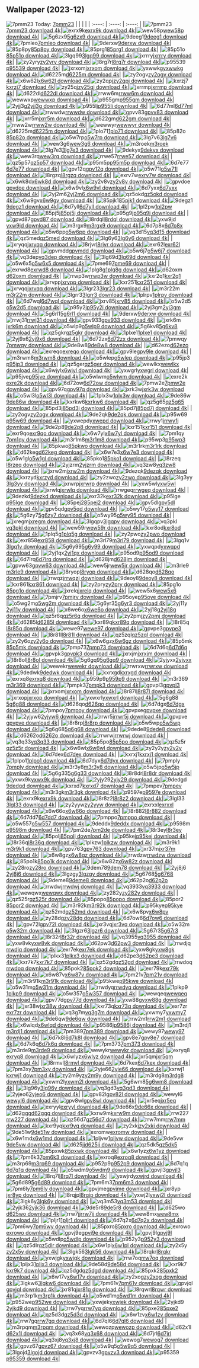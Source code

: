 ## Wallpaper (2023-12)
![7pmm23](https://w.wallhaven.cc/full/7p/wallhaven-7pmm23.jpg) Today: [7pmm23](https://th.wallhaven.cc/small/7p/7pmm23.jpg)
|      |      |      |
| :----: | :----: | :----: |
|![7pmm23](https://th.wallhaven.cc/small/7p/7pmm23.jpg)[7pmm23 download 4k](https://wallhaven.cc/w/7pmm23)|![exrx9k](https://th.wallhaven.cc/small/ex/exrx9k.jpg)[exrx9k download 4k](https://wallhaven.cc/w/exrx9k)|![wew58p](https://th.wallhaven.cc/small/we/wew58p.jpg)[wew58p download 4k](https://wallhaven.cc/w/wew58p)|
|![5g6zx9](https://th.wallhaven.cc/small/5g/5g6zx9.jpg)[5g6zx9 download 4k](https://wallhaven.cc/w/5g6zx9)|![9deeg1](https://th.wallhaven.cc/small/9d/9deeg1.jpg)[9deeg1 download 4k](https://wallhaven.cc/w/9deeg1)|![7pmleo](https://th.wallhaven.cc/small/7p/7pmleo.jpg)[7pmleo download 4k](https://wallhaven.cc/w/7pmleo)|
|![9derxw](https://th.wallhaven.cc/small/9d/9derxw.jpg)[9derxw download 4k](https://wallhaven.cc/w/9derxw)|![85p8py](https://th.wallhaven.cc/small/85/85p8py.jpg)[85p8py download 4k](https://wallhaven.cc/w/85p8py)|![85prg1](https://th.wallhaven.cc/small/85/85prg1.jpg)[85prg1 download 4k](https://wallhaven.cc/w/85prg1)|
|![85p51o](https://th.wallhaven.cc/small/85/85p51o.jpg)[85p51o download 4k](https://wallhaven.cc/w/85p51o)|![3lgq99](https://th.wallhaven.cc/small/3l/3lgq99.jpg)[3lgq99 download 4k](https://wallhaven.cc/w/3lgq99)|![jxrrry](https://th.wallhaven.cc/small/jx/jxrrry.jpg)[jxrrry download 4k](https://wallhaven.cc/w/jxrrry)|
|![zy2yry](https://th.wallhaven.cc/small/zy/zy2yry.jpg)[zy2yry download 4k](https://wallhaven.cc/w/zy2yry)|![l8rg7r](https://th.wallhaven.cc/small/l8/l8rg7r.jpg)[l8rg7r download 4k](https://wallhaven.cc/w/l8rg7r)|![p95539](https://th.wallhaven.cc/small/p9/p95539.jpg)[p95539 download 4k](https://wallhaven.cc/w/p95539)|
|![jxrxom](https://th.wallhaven.cc/small/jx/jxrxom.jpg)[jxrxom download 4k](https://wallhaven.cc/w/jxrxom)|![yxwwkg](https://th.wallhaven.cc/small/yx/yxwwkg.jpg)[yxwwkg download 4k](https://wallhaven.cc/w/yxwwkg)|![d6225m](https://th.wallhaven.cc/small/d6/d6225m.jpg)[d6225m download 4k](https://wallhaven.cc/w/d6225m)|
|![zy2ogv](https://th.wallhaven.cc/small/zy/zy2ogv.jpg)[zy2ogv download 4k](https://wallhaven.cc/w/zy2ogv)|![x6w62l](https://th.wallhaven.cc/small/x6/x6w62l.jpg)[x6w62l download 4k](https://wallhaven.cc/w/x6w62l)|![zy2qpj](https://th.wallhaven.cc/small/zy/zy2qpj.jpg)[zy2qpj download 4k](https://wallhaven.cc/w/zy2qpj)|
|![kxrzj7](https://th.wallhaven.cc/small/kx/kxrzj7.jpg)[kxrzj7 download 4k](https://wallhaven.cc/w/kxrzj7)|![zy25qj](https://th.wallhaven.cc/small/zy/zy25qj.jpg)[zy25qj download 4k](https://wallhaven.cc/w/zy25qj)|![jxrrmp](https://th.wallhaven.cc/small/jx/jxrrmp.jpg)[jxrrmp download 4k](https://wallhaven.cc/w/jxrrmp)|
|![d622dl](https://th.wallhaven.cc/small/d6/d622dl.jpg)[d622dl download 4k](https://wallhaven.cc/w/d622dl)|![rrww6m](https://th.wallhaven.cc/small/rr/rrww6m.jpg)[rrww6m download 4k](https://wallhaven.cc/w/rrww6m)|![wewwxp](https://th.wallhaven.cc/small/we/wewwxp.jpg)[wewwxp download 4k](https://wallhaven.cc/w/wewwxp)|
|![p955gm](https://th.wallhaven.cc/small/p9/p955gm.jpg)[p955gm download 4k](https://wallhaven.cc/w/p955gm)|![2yjj3g](https://th.wallhaven.cc/small/2y/2yjj3g.jpg)[2yjj3g download 4k](https://wallhaven.cc/w/2yjj3g)|![p955lj](https://th.wallhaven.cc/small/p9/p955lj.jpg)[p955lj download 4k](https://wallhaven.cc/w/p955lj)|
|![6d77ml](https://th.wallhaven.cc/small/6d/6d77ml.jpg)[6d77ml download 4k](https://wallhaven.cc/w/6d77ml)|![rrwwdw](https://th.wallhaven.cc/small/rr/rrwwdw.jpg)[rrwwdw download 4k](https://wallhaven.cc/w/rrwwdw)|![gpvv83](https://th.wallhaven.cc/small/gp/gpvv83.jpg)[gpvv83 download 4k](https://wallhaven.cc/w/gpvv83)|
|![jxrr5m](https://th.wallhaven.cc/small/jx/jxrr5m.jpg)[jxrr5m download 4k](https://wallhaven.cc/w/jxrr5m)|![d622gm](https://th.wallhaven.cc/small/d6/d622gm.jpg)[d622gm download 4k](https://wallhaven.cc/w/d622gm)|![rrww2w](https://th.wallhaven.cc/small/rr/rrww2w.jpg)[rrww2w download 4k](https://wallhaven.cc/w/rrww2w)|
|![wewwyr](https://th.wallhaven.cc/small/we/wewwyr.jpg)[wewwyr download 4k](https://wallhaven.cc/w/wewwyr)|![d6225m](https://th.wallhaven.cc/small/d6/d6225m.jpg)[d6225m download 4k](https://wallhaven.cc/w/d6225m)|![1plo71](https://th.wallhaven.cc/small/1p/1plo71.jpg)[1plo71 download 4k](https://wallhaven.cc/w/1plo71)|
|![85p82o](https://th.wallhaven.cc/small/85/85p82o.jpg)[85p82o download 4k](https://wallhaven.cc/w/85p82o)|![o5w7rp](https://th.wallhaven.cc/small/o5/o5w7rp.jpg)[o5w7rp download 4k](https://wallhaven.cc/w/o5w7rp)|![3lg7v6](https://th.wallhaven.cc/small/3l/3lg7v6.jpg)[3lg7v6 download 4k](https://wallhaven.cc/w/3lg7v6)|
|![wew3g6](https://th.wallhaven.cc/small/we/wew3g6.jpg)[wew3g6 download 4k](https://wallhaven.cc/w/wew3g6)|![m3roek](https://th.wallhaven.cc/small/m3/m3roek.jpg)[m3roek download 4k](https://wallhaven.cc/w/m3roek)|![3lg7e3](https://th.wallhaven.cc/small/3l/3lg7e3.jpg)[3lg7e3 download 4k](https://wallhaven.cc/w/3lg7e3)|
|![9dekyx](https://th.wallhaven.cc/small/9d/9dekyx.jpg)[9dekyx download 4k](https://wallhaven.cc/w/9dekyx)|![wew3rq](https://th.wallhaven.cc/small/we/wew3rq.jpg)[wew3rq download 4k](https://wallhaven.cc/w/wew3rq)|![rrwe57](https://th.wallhaven.cc/small/rr/rrwe57.jpg)[rrwe57 download 4k](https://wallhaven.cc/w/rrwe57)|
|![qz5p57](https://th.wallhaven.cc/small/qz/qz5p57.jpg)[qz5p57 download 4k](https://wallhaven.cc/w/qz5p57)|![p95m5p](https://th.wallhaven.cc/small/p9/p95m5p.jpg)[p95m5p download 4k](https://wallhaven.cc/w/p95m5p)|![6d7e77](https://th.wallhaven.cc/small/6d/6d7e77.jpg)[6d7e77 download 4k](https://wallhaven.cc/w/6d7e77)|
|![gpv12q](https://th.wallhaven.cc/small/gp/gpv12q.jpg)[gpv12q download 4k](https://wallhaven.cc/w/gpv12q)|![o5w71l](https://th.wallhaven.cc/small/o5/o5w71l.jpg)[o5w71l download 4k](https://wallhaven.cc/w/o5w71l)|![l8rgzq](https://th.wallhaven.cc/small/l8/l8rgzq.jpg)[l8rgzq download 4k](https://wallhaven.cc/w/l8rgzq)|
|![exrv7w](https://th.wallhaven.cc/small/ex/exrv7w.jpg)[exrv7w download 4k](https://wallhaven.cc/w/exrv7w)|![x6wk8d](https://th.wallhaven.cc/small/x6/x6wk8d.jpg)[x6wk8d download 4k](https://wallhaven.cc/w/x6wk8d)|![zy2v8v](https://th.wallhaven.cc/small/zy/zy2v8v.jpg)[zy2v8v download 4k](https://wallhaven.cc/w/zy2v8v)|
|![gpvdoe](https://th.wallhaven.cc/small/gp/gpvdoe.jpg)[gpvdoe download 4k](https://wallhaven.cc/w/gpvdoe)|![x6w9vl](https://th.wallhaven.cc/small/x6/x6w9vl.jpg)[x6w9vl download 4k](https://wallhaven.cc/w/x6w9vl)|![6d7yxx](https://th.wallhaven.cc/small/6d/6d7yxx.jpg)[6d7yxx download 4k](https://wallhaven.cc/w/6d7yxx)|
|![2yj2m6](https://th.wallhaven.cc/small/2y/2yj2m6.jpg)[2yj2m6 download 4k](https://wallhaven.cc/w/2yj2m6)|![qz5okd](https://th.wallhaven.cc/small/qz/qz5okd.jpg)[qz5okd download 4k](https://wallhaven.cc/w/qz5okd)|![x6w9gv](https://th.wallhaven.cc/small/x6/x6w9gv.jpg)[x6w9gv download 4k](https://wallhaven.cc/w/x6w9gv)|
|![85pjk1](https://th.wallhaven.cc/small/85/85pjk1.jpg)[85pjk1 download 4k](https://wallhaven.cc/w/85pjk1)|![9degz1](https://th.wallhaven.cc/small/9d/9degz1.jpg)[9degz1 download 4k](https://wallhaven.cc/w/9degz1)|![6d7yll](https://th.wallhaven.cc/small/6d/6d7yll.jpg)[6d7yll download 4k](https://wallhaven.cc/w/6d7yll)|
|![1pl2pw](https://th.wallhaven.cc/small/1p/1pl2pw.jpg)[1pl2pw download 4k](https://wallhaven.cc/w/1pl2pw)|![85pj5j](https://th.wallhaven.cc/small/85/85pj5j.jpg)[85pj5j download 4k](https://wallhaven.cc/w/85pj5j)|![p95g9j](https://th.wallhaven.cc/small/p9/p95g9j.jpg)[p95g9j download 4k](https://wallhaven.cc/w/p95g9j)|
|![gpvd87](https://th.wallhaven.cc/small/gp/gpvd87.jpg)[gpvd87 download 4k](https://wallhaven.cc/w/gpvd87)|![l8rdql](https://th.wallhaven.cc/small/l8/l8rdql.jpg)[l8rdql download 4k](https://wallhaven.cc/w/l8rdql)|![yxw9jd](https://th.wallhaven.cc/small/yx/yxw9jd.jpg)[yxw9jd download 4k](https://wallhaven.cc/w/yxw9jd)|
|![m3rgx9](https://th.wallhaven.cc/small/m3/m3rgx9.jpg)[m3rgx9 download 4k](https://wallhaven.cc/w/m3rgx9)|![6d7p8x](https://th.wallhaven.cc/small/6d/6d7p8x.jpg)[6d7p8x download 4k](https://wallhaven.cc/w/6d7p8x)|![o5w6pp](https://th.wallhaven.cc/small/o5/o5w6pp.jpg)[o5w6pp download 4k](https://wallhaven.cc/w/o5w6pp)|
|![vq3d15](https://th.wallhaven.cc/small/vq/vq3d15.jpg)[vq3d15 download 4k](https://wallhaven.cc/w/vq3d15)|![qz5med](https://th.wallhaven.cc/small/qz/qz5med.jpg)[qz5med download 4k](https://wallhaven.cc/w/qz5med)|![3lg6y6](https://th.wallhaven.cc/small/3l/3lg6y6.jpg)[3lg6y6 download 4k](https://wallhaven.cc/w/3lg6y6)|
|![jxryqq](https://th.wallhaven.cc/small/jx/jxryqq.jpg)[jxryqq download 4k](https://wallhaven.cc/w/jxryqq)|![l8rjvr](https://th.wallhaven.cc/small/l8/l8rjvr.jpg)[l8rjvr download 4k](https://wallhaven.cc/w/l8rjvr)|![exr62l](https://th.wallhaven.cc/small/ex/exr62l.jpg)[exr62l download 4k](https://wallhaven.cc/w/exr62l)|
|![gpvmdd](https://th.wallhaven.cc/small/gp/gpvmdd.jpg)[gpvmdd download 4k](https://wallhaven.cc/w/gpvmdd)|![o5w6j7](https://th.wallhaven.cc/small/o5/o5w6j7.jpg)[o5w6j7 download 4k](https://wallhaven.cc/w/o5w6j7)|![vq3dep](https://th.wallhaven.cc/small/vq/vq3dep.jpg)[vq3dep download 4k](https://wallhaven.cc/w/vq3dep)|
|![3lg69d](https://th.wallhaven.cc/small/3l/3lg69d.jpg)[3lg69d download 4k](https://wallhaven.cc/w/3lg69d)|![o5w6x5](https://th.wallhaven.cc/small/o5/o5w6x5.jpg)[o5w6x5 download 4k](https://wallhaven.cc/w/o5w6x5)|![7pme69](https://th.wallhaven.cc/small/7p/7pme69.jpg)[7pme69 download 4k](https://wallhaven.cc/w/7pme69)|
|![exrwd8](https://th.wallhaven.cc/small/ex/exrwd8.jpg)[exrwd8 download 4k](https://wallhaven.cc/w/exrwd8)|![1plg8g](https://th.wallhaven.cc/small/1p/1plg8g.jpg)[1plg8g download 4k](https://wallhaven.cc/w/1plg8g)|![d62oxm](https://th.wallhaven.cc/small/d6/d62oxm.jpg)[d62oxm download 4k](https://wallhaven.cc/w/d62oxm)|
|![rrwp3w](https://th.wallhaven.cc/small/rr/rrwp3w.jpg)[rrwp3w download 4k](https://wallhaven.cc/w/rrwp3w)|![kxr2q1](https://th.wallhaven.cc/small/kx/kxr2q1.jpg)[kxr2q1 download 4k](https://wallhaven.cc/w/kxr2q1)|![jxrvpp](https://th.wallhaven.cc/small/jx/jxrvpp.jpg)[jxrvpp download 4k](https://wallhaven.cc/w/jxrvpp)|
|![kxr251](https://th.wallhaven.cc/small/kx/kxr251.jpg)[kxr251 download 4k](https://wallhaven.cc/w/kxr251)|![jxrvqq](https://th.wallhaven.cc/small/jx/jxrvqq.jpg)[jxrvqq download 4k](https://wallhaven.cc/w/jxrvqq)|![3lgr23](https://th.wallhaven.cc/small/3l/3lgr23.jpg)[3lgr23 download 4k](https://wallhaven.cc/w/3lgr23)|
|![m3r22m](https://th.wallhaven.cc/small/m3/m3r22m.jpg)[m3r22m download 4k](https://wallhaven.cc/w/m3r22m)|![3lgrr3](https://th.wallhaven.cc/small/3l/3lgrr3.jpg)[3lgrr3 download 4k](https://wallhaven.cc/w/3lgrr3)|![1plrpv](https://th.wallhaven.cc/small/1p/1plrpv.jpg)[1plrpv download 4k](https://wallhaven.cc/w/1plrpv)|
|![6d7wql](https://th.wallhaven.cc/small/6d/6d7wql.jpg)[6d7wql download 4k](https://wallhaven.cc/w/6d7wql)|![jxrv85](https://th.wallhaven.cc/small/jx/jxrv85.jpg)[jxrv85 download 4k](https://wallhaven.cc/w/jxrv85)|![o5w2d5](https://th.wallhaven.cc/small/o5/o5w2d5.jpg)[o5w2d5 download 4k](https://wallhaven.cc/w/o5w2d5)|
|![p95y2j](https://th.wallhaven.cc/small/p9/p95y2j.jpg)[p95y2j download 4k](https://wallhaven.cc/w/p95y2j)|![2yj3gm](https://th.wallhaven.cc/small/2y/2yj3gm.jpg)[2yj3gm download 4k](https://wallhaven.cc/w/2yj3gm)|![5g6rl1](https://th.wallhaven.cc/small/5g/5g6rl1.jpg)[5g6rl1 download 4k](https://wallhaven.cc/w/5g6rl1)|
|![9derxw](https://th.wallhaven.cc/small/9d/9derxw.jpg)[9derxw download 4k](https://wallhaven.cc/w/9derxw)|![rrwj31](https://th.wallhaven.cc/small/rr/rrwj31.jpg)[rrwj31 download 4k](https://wallhaven.cc/w/rrwj31)|![gpv933](https://th.wallhaven.cc/small/gp/gpv933.jpg)[gpv933 download 4k](https://wallhaven.cc/w/gpv933)|
|![jxrk6m](https://th.wallhaven.cc/small/jx/jxrk6m.jpg)[jxrk6m download 4k](https://wallhaven.cc/w/jxrk6m)|![o5wlp9](https://th.wallhaven.cc/small/o5/o5wlp9.jpg)[o5wlp9 download 4k](https://wallhaven.cc/w/o5wlp9)|![5g6kv8](https://th.wallhaven.cc/small/5g/5g6kv8.jpg)[5g6kv8 download 4k](https://wallhaven.cc/w/5g6kv8)|
|![qz5gkr](https://th.wallhaven.cc/small/qz/qz5gkr.jpg)[qz5gkr download 4k](https://wallhaven.cc/w/qz5gkr)|![1plxe1](https://th.wallhaven.cc/small/1p/1plxe1.jpg)[1plxe1 download 4k](https://wallhaven.cc/w/1plxe1)|![2yj9x6](https://th.wallhaven.cc/small/2y/2yj9x6.jpg)[2yj9x6 download 4k](https://wallhaven.cc/w/2yj9x6)|
|![6d72zx](https://th.wallhaven.cc/small/6d/6d72zx.jpg)[6d72zx download 4k](https://wallhaven.cc/w/6d72zx)|![7pmwqy](https://th.wallhaven.cc/small/7p/7pmwqy.jpg)[7pmwqy download 4k](https://wallhaven.cc/w/7pmwqy)|![9de8w8](https://th.wallhaven.cc/small/9d/9de8w8.jpg)[9de8w8 download 4k](https://wallhaven.cc/w/9de8w8)|
|![d62ezo](https://th.wallhaven.cc/small/d6/d62ezo.jpg)[d62ezo download 4k](https://wallhaven.cc/w/d62ezo)|![exreqo](https://th.wallhaven.cc/small/ex/exreqo.jpg)[exreqo download 4k](https://wallhaven.cc/w/exreqo)|![gpv9le](https://th.wallhaven.cc/small/gp/gpv9le.jpg)[gpv9le download 4k](https://wallhaven.cc/w/gpv9le)|
|![m3rwm8](https://th.wallhaven.cc/small/m3/m3rwm8.jpg)[m3rwm8 download 4k](https://wallhaven.cc/w/m3rwm8)|![o5wlep](https://th.wallhaven.cc/small/o5/o5wlep.jpg)[o5wlep download 4k](https://wallhaven.cc/w/o5wlep)|![p95jp3](https://th.wallhaven.cc/small/p9/p95jp3.jpg)[p95jp3 download 4k](https://wallhaven.cc/w/p95jp3)|
|![qz5ger](https://th.wallhaven.cc/small/qz/qz5ger.jpg)[qz5ger download 4k](https://wallhaven.cc/w/qz5ger)|![wewlkx](https://th.wallhaven.cc/small/we/wewlkx.jpg)[wewlkx download 4k](https://wallhaven.cc/w/wewlkx)|![x6wjyl](https://th.wallhaven.cc/small/x6/x6wjyl.jpg)[x6wjyl download 4k](https://wallhaven.cc/w/x6wjyl)|
|![yxwgrl](https://th.wallhaven.cc/small/yx/yxwgrl.jpg)[yxwgrl download 4k](https://wallhaven.cc/w/yxwgrl)|![p95jve](https://th.wallhaven.cc/small/p9/p95jve.jpg)[p95jve download 4k](https://wallhaven.cc/w/p95jve)|![o5wlwm](https://th.wallhaven.cc/small/o5/o5wlwm.jpg)[o5wlwm download 4k](https://wallhaven.cc/w/o5wlwm)|
|![exre2k](https://th.wallhaven.cc/small/ex/exre2k.jpg)[exre2k download 4k](https://wallhaven.cc/w/exre2k)|![6d72ow](https://th.wallhaven.cc/small/6d/6d72ow.jpg)[6d72ow download 4k](https://wallhaven.cc/w/6d72ow)|![7pmw2e](https://th.wallhaven.cc/small/7p/7pmw2e.jpg)[7pmw2e download 4k](https://wallhaven.cc/w/7pmw2e)|
|![gpv97q](https://th.wallhaven.cc/small/gp/gpv97q.jpg)[gpv97q download 4k](https://wallhaven.cc/w/gpv97q)|![jxrk3w](https://th.wallhaven.cc/small/jx/jxrk3w.jpg)[jxrk3w download 4k](https://wallhaven.cc/w/jxrk3w)|![o5wl3l](https://th.wallhaven.cc/small/o5/o5wl3l.jpg)[o5wl3l download 4k](https://wallhaven.cc/w/o5wl3l)|
|![1plx3w](https://th.wallhaven.cc/small/1p/1plx3w.jpg)[1plx3w download 4k](https://wallhaven.cc/w/1plx3w)|![9de86w](https://th.wallhaven.cc/small/9d/9de86w.jpg)[9de86w download 4k](https://wallhaven.cc/w/9de86w)|![kxrkw6](https://th.wallhaven.cc/small/kx/kxrkw6.jpg)[kxrkw6 download 4k](https://wallhaven.cc/w/kxrkw6)|
|![qz5g65](https://th.wallhaven.cc/small/qz/qz5g65.jpg)[qz5g65 download 4k](https://wallhaven.cc/w/qz5g65)|![85pd3j](https://th.wallhaven.cc/small/85/85pd3j.jpg)[85pd3j download 4k](https://wallhaven.cc/w/85pd3j)|![85pd7j](https://th.wallhaven.cc/small/85/85pd7j.jpg)[85pd7j download 4k](https://wallhaven.cc/w/85pd7j)|
|![zy2ogv](https://th.wallhaven.cc/small/zy/zy2ogv.jpg)[zy2ogv download 4k](https://wallhaven.cc/w/zy2ogv)|![9de2qk](https://th.wallhaven.cc/small/9d/9de2qk.jpg)[9de2qk download 4k](https://wallhaven.cc/w/9de2qk)|![p95w69](https://th.wallhaven.cc/small/p9/p95w69.jpg)[p95w69 download 4k](https://wallhaven.cc/w/p95w69)|
|![yxwepd](https://th.wallhaven.cc/small/yx/yxwepd.jpg)[yxwepd download 4k](https://wallhaven.cc/w/yxwepd)|![rrwy1j](https://th.wallhaven.cc/small/rr/rrwy1j.jpg)[rrwy1j download 4k](https://wallhaven.cc/w/rrwy1j)|![9de2p8](https://th.wallhaven.cc/small/9d/9de2p8.jpg)[9de2p8 download 4k](https://wallhaven.cc/w/9de2p8)|
|![kxr151](https://th.wallhaven.cc/small/kx/kxr151.jpg)[kxr151 download 4k](https://wallhaven.cc/w/kxr151)|![exr9qo](https://th.wallhaven.cc/small/ex/exr9qo.jpg)[exr9qo download 4k](https://wallhaven.cc/w/exr9qo)|![x6w7yl](https://th.wallhaven.cc/small/x6/x6w7yl.jpg)[x6w7yl download 4k](https://wallhaven.cc/w/x6w7yl)|
|![7pm1qy](https://th.wallhaven.cc/small/7p/7pm1qy.jpg)[7pm1qy download 4k](https://wallhaven.cc/w/7pm1qy)|![m3r1m8](https://th.wallhaven.cc/small/m3/m3r1m8.jpg)[m3r1m8 download 4k](https://wallhaven.cc/w/m3r1m8)|![p95wp3](https://th.wallhaven.cc/small/p9/p95wp3.jpg)[p95wp3 download 4k](https://wallhaven.cc/w/p95wp3)|
|![85pkwo](https://th.wallhaven.cc/small/85/85pkwo.jpg)[85pkwo download 4k](https://wallhaven.cc/w/85pkwo)|![m3r1rk](https://th.wallhaven.cc/small/m3/m3r1rk.jpg)[m3r1rk download 4k](https://wallhaven.cc/w/m3r1rk)|![d62keg](https://th.wallhaven.cc/small/d6/d62keg.jpg)[d62keg download 4k](https://wallhaven.cc/w/d62keg)|
|![x6w7e3](https://th.wallhaven.cc/small/x6/x6w7e3.jpg)[x6w7e3 download 4k](https://wallhaven.cc/w/x6w7e3)|![o5w1gl](https://th.wallhaven.cc/small/o5/o5w1gl.jpg)[o5w1gl download 4k](https://wallhaven.cc/w/o5w1gl)|![85pko1](https://th.wallhaven.cc/small/85/85pko1.jpg)[85pko1 download 4k](https://wallhaven.cc/w/85pko1)|
|![l8rzeq](https://th.wallhaven.cc/small/l8/l8rzeq.jpg)[l8rzeq download 4k](https://wallhaven.cc/w/l8rzeq)|![2yjzrm](https://th.wallhaven.cc/small/2y/2yjzrm.jpg)[2yjzrm download 4k](https://wallhaven.cc/w/2yjzrm)|![vq3zw8](https://th.wallhaven.cc/small/vq/vq3zw8.jpg)[vq3zw8 download 4k](https://wallhaven.cc/w/vq3zw8)|
|![jxrw2m](https://th.wallhaven.cc/small/jx/jxrw2m.jpg)[jxrw2m download 4k](https://wallhaven.cc/w/jxrw2m)|![9dezqk](https://th.wallhaven.cc/small/9d/9dezqk.jpg)[9dezqk download 4k](https://wallhaven.cc/w/9dezqk)|![kxrzyd](https://th.wallhaven.cc/small/kx/kxrzyd.jpg)[kxrzyd download 4k](https://wallhaven.cc/w/kxrzyd)|
|![zy2zwo](https://th.wallhaven.cc/small/zy/zy2zwo.jpg)[zy2zwo download 4k](https://wallhaven.cc/w/zy2zwo)|![3lg3yy](https://th.wallhaven.cc/small/3l/3lg3yy.jpg)[3lg3yy download 4k](https://wallhaven.cc/w/3lg3yy)|![jxrwrp](https://th.wallhaven.cc/small/jx/jxrwrp.jpg)[jxrwrp download 4k](https://wallhaven.cc/w/jxrwrp)|
|![yxw5wl](https://th.wallhaven.cc/small/yx/yxw5wl.jpg)[yxw5wl download 4k](https://wallhaven.cc/w/yxw5wl)|![jxrwlq](https://th.wallhaven.cc/small/jx/jxrwlq.jpg)[jxrwlq download 4k](https://wallhaven.cc/w/jxrwlq)|![rrwgeq](https://th.wallhaven.cc/small/rr/rrwgeq.jpg)[rrwgeq download 4k](https://wallhaven.cc/w/rrwgeq)|
|![9dezkd](https://th.wallhaven.cc/small/9d/9dezkd.jpg)[9dezkd download 4k](https://wallhaven.cc/w/9dezkd)|![exr32k](https://th.wallhaven.cc/small/ex/exr32k.jpg)[exr32k download 4k](https://wallhaven.cc/w/exr32k)|![p95lge](https://th.wallhaven.cc/small/p9/p95lge.jpg)[p95lge download 4k](https://wallhaven.cc/w/p95lge)|
|![85pej2](https://th.wallhaven.cc/small/85/85pej2.jpg)[85pej2 download 4k](https://wallhaven.cc/w/85pej2)|![gpv5dl](https://th.wallhaven.cc/small/gp/gpv5dl.jpg)[gpv5dl download 4k](https://wallhaven.cc/w/gpv5dl)|![gpv5qd](https://th.wallhaven.cc/small/gp/gpv5qd.jpg)[gpv5qd download 4k](https://wallhaven.cc/w/gpv5qd)|
|![o5wy17](https://th.wallhaven.cc/small/o5/o5wy17.jpg)[o5wy17 download 4k](https://wallhaven.cc/w/o5wy17)|![5g6zy7](https://th.wallhaven.cc/small/5g/5g6zy7.jpg)[5g6zy7 download 4k](https://wallhaven.cc/w/5g6zy7)|![o5wy95](https://th.wallhaven.cc/small/o5/o5wy95.jpg)[o5wy95 download 4k](https://wallhaven.cc/w/o5wy95)|
|![jxregm](https://th.wallhaven.cc/small/jx/jxregm.jpg)[jxregm download 4k](https://wallhaven.cc/w/jxregm)|![3lgqpv](https://th.wallhaven.cc/small/3l/3lgqpv.jpg)[3lgqpv download 4k](https://wallhaven.cc/w/3lgqpv)|![vq3pkl](https://th.wallhaven.cc/small/vq/vq3pkl.jpg)[vq3pkl download 4k](https://wallhaven.cc/w/vq3pkl)|
|![wew59r](https://th.wallhaven.cc/small/we/wew59r.jpg)[wew59r download 4k](https://wallhaven.cc/w/wew59r)|![kxr8od](https://th.wallhaven.cc/small/kx/kxr8od.jpg)[kxr8od download 4k](https://wallhaven.cc/w/kxr8od)|![1plq5g](https://th.wallhaven.cc/small/1p/1plq5g.jpg)[1plq5g download 4k](https://wallhaven.cc/w/1plq5g)|
|![zy2pwo](https://th.wallhaven.cc/small/zy/zy2pwo.jpg)[zy2pwo download 4k](https://wallhaven.cc/w/zy2pwo)|![exr858](https://th.wallhaven.cc/small/ex/exr858.jpg)[exr858 download 4k](https://wallhaven.cc/w/exr858)|![m3rl79](https://th.wallhaven.cc/small/m3/m3rl79.jpg)[m3rl79 download 4k](https://wallhaven.cc/w/m3rl79)|
|![3lgq1v](https://th.wallhaven.cc/small/3l/3lgq1v.jpg)[3lgq1v download 4k](https://wallhaven.cc/w/3lgq1v)|![5g6y99](https://th.wallhaven.cc/small/5g/5g6y99.jpg)[5g6y99 download 4k](https://wallhaven.cc/w/5g6y99)|![yxwqpd](https://th.wallhaven.cc/small/yx/yxwqpd.jpg)[yxwqpd download 4k](https://wallhaven.cc/w/yxwqpd)|
|![2yj1qx](https://th.wallhaven.cc/small/2y/2yj1qx.jpg)[2yj1qx download 4k](https://wallhaven.cc/w/2yj1qx)|![p95od9](https://th.wallhaven.cc/small/p9/p95od9.jpg)[p95od9 download 4k](https://wallhaven.cc/w/p95od9)|![6d7lrq](https://th.wallhaven.cc/small/6d/6d7lrq.jpg)[6d7lrq download 4k](https://wallhaven.cc/w/6d7lrq)|
|![d628jm](https://th.wallhaven.cc/small/d6/d628jm.jpg)[d628jm download 4k](https://wallhaven.cc/w/d628jm)|![gpvw63](https://th.wallhaven.cc/small/gp/gpvw63.jpg)[gpvw63 download 4k](https://wallhaven.cc/w/gpvw63)|![wew5jr](https://th.wallhaven.cc/small/we/wew5jr.jpg)[wew5jr download 4k](https://wallhaven.cc/w/wew5jr)|
|![m3rle9](https://th.wallhaven.cc/small/m3/m3rle9.jpg)[m3rle9 download 4k](https://wallhaven.cc/w/m3rle9)|![l8ryop](https://th.wallhaven.cc/small/l8/l8ryop.jpg)[l8ryop download 4k](https://wallhaven.cc/w/l8ryop)|![d628qo](https://th.wallhaven.cc/small/d6/d628qo.jpg)[d628qo download 4k](https://wallhaven.cc/w/d628qo)|
|![rrwqzj](https://th.wallhaven.cc/small/rr/rrwqzj.jpg)[rrwqzj download 4k](https://wallhaven.cc/w/rrwqzj)|![9deoy8](https://th.wallhaven.cc/small/9d/9deoy8.jpg)[9deoy8 download 4k](https://wallhaven.cc/w/9deoy8)|![kxr861](https://th.wallhaven.cc/small/kx/kxr861.jpg)[kxr861 download 4k](https://wallhaven.cc/w/kxr861)|
|![zy2pry](https://th.wallhaven.cc/small/zy/zy2pry.jpg)[zy2pry download 4k](https://wallhaven.cc/w/zy2pry)|![85pg1o](https://th.wallhaven.cc/small/85/85pg1o.jpg)[85pg1o download 4k](https://wallhaven.cc/w/85pg1o)|![jxrelq](https://th.wallhaven.cc/small/jx/jxrelq.jpg)[jxrelq download 4k](https://wallhaven.cc/w/jxrelq)|
|![wew5x6](https://th.wallhaven.cc/small/we/wew5x6.jpg)[wew5x6 download 4k](https://wallhaven.cc/w/wew5x6)|![7pmjrv](https://th.wallhaven.cc/small/7p/7pmjrv.jpg)[7pmjrv download 4k](https://wallhaven.cc/w/7pmjrv)|![p95oye](https://th.wallhaven.cc/small/p9/p95oye.jpg)[p95oye download 4k](https://wallhaven.cc/w/p95oye)|
|![o5wg2m](https://th.wallhaven.cc/small/o5/o5wg2m.jpg)[o5wg2m download 4k](https://wallhaven.cc/w/o5wg2m)|![5g6yr3](https://th.wallhaven.cc/small/5g/5g6yr3.jpg)[5g6yr3 download 4k](https://wallhaven.cc/w/5g6yr3)|![2yj11y](https://th.wallhaven.cc/small/2y/2yj11y.jpg)[2yj11y download 4k](https://wallhaven.cc/w/2yj11y)|
|![x6we6o](https://th.wallhaven.cc/small/x6/x6we6o.jpg)[x6we6o download 4k](https://wallhaven.cc/w/x6we6o)|![2yj18g](https://th.wallhaven.cc/small/2y/2yj18g.jpg)[2yj18g download 4k](https://wallhaven.cc/w/2yj18g)|![qz5r6q](https://th.wallhaven.cc/small/qz/qz5r6q.jpg)[qz5r6q download 4k](https://wallhaven.cc/w/qz5r6q)|
|![zy2pmj](https://th.wallhaven.cc/small/zy/zy2pmj.jpg)[zy2pmj download 4k](https://wallhaven.cc/w/zy2pmj)|![d6285l](https://th.wallhaven.cc/small/d6/d6285l.jpg)[d6285l download 4k](https://wallhaven.cc/w/d6285l)|![kxr89q](https://th.wallhaven.cc/small/kx/kxr89q.jpg)[kxr89q download 4k](https://wallhaven.cc/w/kxr89q)|
|![l8r85q](https://th.wallhaven.cc/small/l8/l8r85q.jpg)[l8r85q download 4k](https://wallhaven.cc/w/l8r85q)|![wewe97](https://th.wallhaven.cc/small/we/wewe97.jpg)[wewe97 download 4k](https://wallhaven.cc/w/wewe97)|![gpvpe3](https://th.wallhaven.cc/small/gp/gpvpe3.jpg)[gpvpe3 download 4k](https://wallhaven.cc/w/gpvpe3)|
|![l8r81l](https://th.wallhaven.cc/small/l8/l8r81l.jpg)[l8r81l download 4k](https://wallhaven.cc/w/l8r81l)|![qz5zql](https://th.wallhaven.cc/small/qz/qz5zql.jpg)[qz5zql download 4k](https://wallhaven.cc/w/qz5zql)|![zy2y6o](https://th.wallhaven.cc/small/zy/zy2y6o.jpg)[zy2y6o download 4k](https://wallhaven.cc/w/zy2y6o)|
|![x6w6gz](https://th.wallhaven.cc/small/x6/x6w6gz.jpg)[x6w6gz download 4k](https://wallhaven.cc/w/x6w6gz)|![85p5mk](https://th.wallhaven.cc/small/85/85p5mk.jpg)[85p5mk download 4k](https://wallhaven.cc/w/85p5mk)|![7pmp73](https://th.wallhaven.cc/small/7p/7pmp73.jpg)[7pmp73 download 4k](https://wallhaven.cc/w/7pmp73)|
|![6d7d6q](https://th.wallhaven.cc/small/6d/6d7d6q.jpg)[6d7d6q download 4k](https://wallhaven.cc/w/6d7d6q)|![gpvpk3](https://th.wallhaven.cc/small/gp/gpvpk3.jpg)[gpvpk3 download 4k](https://wallhaven.cc/w/gpvpk3)|![jxrxjm](https://th.wallhaven.cc/small/jx/jxrxjm.jpg)[jxrxjm download 4k](https://wallhaven.cc/w/jxrxjm)|
|![l8r8ol](https://th.wallhaven.cc/small/l8/l8r8ol.jpg)[l8r8ol download 4k](https://wallhaven.cc/w/l8r8ol)|![5g6gq9](https://th.wallhaven.cc/small/5g/5g6gq9.jpg)[5g6gq9 download 4k](https://wallhaven.cc/w/5g6gq9)|![2yjyxx](https://th.wallhaven.cc/small/2y/2yjyxx.jpg)[2yjyxx download 4k](https://wallhaven.cc/w/2yjyxx)|
|![wewekr](https://th.wallhaven.cc/small/we/wewekr.jpg)[wewekr download 4k](https://wallhaven.cc/w/wewekr)|![rrwrxw](https://th.wallhaven.cc/small/rr/rrwrxw.jpg)[rrwrxw download 4k](https://wallhaven.cc/w/rrwrxw)|![9dedwk](https://th.wallhaven.cc/small/9d/9dedwk.jpg)[9dedwk download 4k](https://wallhaven.cc/w/9dedwk)|
|![kxrxgd](https://th.wallhaven.cc/small/kx/kxrxgd.jpg)[kxrxgd download 4k](https://wallhaven.cc/w/kxrxgd)|![exrxq8](https://th.wallhaven.cc/small/ex/exrxq8.jpg)[exrxq8 download 4k](https://wallhaven.cc/w/exrxq8)|![p959p9](https://th.wallhaven.cc/small/p9/p959p9.jpg)[p959p9 download 4k](https://wallhaven.cc/w/p959p9)|
|![m3r369](https://th.wallhaven.cc/small/m3/m3r369.jpg)[m3r369 download 4k](https://wallhaven.cc/w/m3r369)|![7pmpk3](https://th.wallhaven.cc/small/7p/7pmpk3.jpg)[7pmpk3 download 4k](https://wallhaven.cc/w/7pmpk3)|![gpvpl3](https://th.wallhaven.cc/small/gp/gpvpl3.jpg)[gpvpl3 download 4k](https://wallhaven.cc/w/gpvpl3)|
|![jxrxom](https://th.wallhaven.cc/small/jx/jxrxom.jpg)[jxrxom download 4k](https://wallhaven.cc/w/jxrxom)|![l8r87l](https://th.wallhaven.cc/small/l8/l8r87l.jpg)[l8r87l download 4k](https://wallhaven.cc/w/l8r87l)|![jxrxop](https://th.wallhaven.cc/small/jx/jxrxop.jpg)[jxrxop download 4k](https://wallhaven.cc/w/jxrxop)|
|![yxwxrl](https://th.wallhaven.cc/small/yx/yxwxrl.jpg)[yxwxrl download 4k](https://wallhaven.cc/w/yxwxrl)|![5g6g88](https://th.wallhaven.cc/small/5g/5g6g88.jpg)[5g6g88 download 4k](https://wallhaven.cc/w/5g6g88)|![d626qo](https://th.wallhaven.cc/small/d6/d626qo.jpg)[d626qo download 4k](https://wallhaven.cc/w/d626qo)|
|![6d7dgx](https://th.wallhaven.cc/small/6d/6d7dgx.jpg)[6d7dgx download 4k](https://wallhaven.cc/w/6d7dgx)|![7pmpoy](https://th.wallhaven.cc/small/7p/7pmpoy.jpg)[7pmpoy download 4k](https://wallhaven.cc/w/7pmpoy)|![gpvpxe](https://th.wallhaven.cc/small/gp/gpvpxe.jpg)[gpvpxe download 4k](https://wallhaven.cc/w/gpvpxe)|
|![2yjyw6](https://th.wallhaven.cc/small/2y/2yjyw6.jpg)[2yjyw6 download 4k](https://wallhaven.cc/w/2yjyw6)|![rrwr5j](https://th.wallhaven.cc/small/rr/rrwr5j.jpg)[rrwr5j download 4k](https://wallhaven.cc/w/rrwr5j)|![gpvpve](https://th.wallhaven.cc/small/gp/gpvpve.jpg)[gpvpve download 4k](https://wallhaven.cc/w/gpvpve)|
|![l8r8rp](https://th.wallhaven.cc/small/l8/l8r8rp.jpg)[l8r8rp download 4k](https://wallhaven.cc/w/l8r8rp)|![o5w5wp](https://th.wallhaven.cc/small/o5/o5w5wp.jpg)[o5w5wp download 4k](https://wallhaven.cc/w/o5w5wp)|![5g6g68](https://th.wallhaven.cc/small/5g/5g6g68.jpg)[5g6g68 download 4k](https://wallhaven.cc/w/5g6g68)|
|![9dede8](https://th.wallhaven.cc/small/9d/9dede8.jpg)[9dede8 download 4k](https://wallhaven.cc/w/9dede8)|![d6262o](https://th.wallhaven.cc/small/d6/d6262o.jpg)[d6262o download 4k](https://wallhaven.cc/w/d6262o)|![rrwrwj](https://th.wallhaven.cc/small/rr/rrwrwj.jpg)[rrwrwj download 4k](https://wallhaven.cc/w/rrwrwj)|
|![vq3q33](https://th.wallhaven.cc/small/vq/vq3q33.jpg)[vq3q33 download 4k](https://wallhaven.cc/w/vq3q33)|![85p5po](https://th.wallhaven.cc/small/85/85p5po.jpg)[85p5po download 4k](https://wallhaven.cc/w/85p5po)|![qz5z5r](https://th.wallhaven.cc/small/qz/qz5z5r.jpg)[qz5z5r download 4k](https://wallhaven.cc/w/qz5z5r)|
|![x6w6wl](https://th.wallhaven.cc/small/x6/x6w6wl.jpg)[x6w6wl download 4k](https://wallhaven.cc/w/x6w6wl)|![zy2y2y](https://th.wallhaven.cc/small/zy/zy2y2y.jpg)[zy2y2y download 4k](https://wallhaven.cc/w/zy2y2y)|![6d7dex](https://th.wallhaven.cc/small/6d/6d7dex.jpg)[6d7dex download 4k](https://wallhaven.cc/w/6d7dex)|
|![kxrxj1](https://th.wallhaven.cc/small/kx/kxrxj1.jpg)[kxrxj1 download 4k](https://wallhaven.cc/w/kxrxj1)|![1plpo1](https://th.wallhaven.cc/small/1p/1plpo1.jpg)[1plpo1 download 4k](https://wallhaven.cc/w/1plpo1)|![6d7dyx](https://th.wallhaven.cc/small/6d/6d7dyx.jpg)[6d7dyx download 4k](https://wallhaven.cc/w/6d7dyx)|
|![7pmply](https://th.wallhaven.cc/small/7p/7pmply.jpg)[7pmply download 4k](https://wallhaven.cc/w/7pmply)|![m3r3y8](https://th.wallhaven.cc/small/m3/m3r3y8.jpg)[m3r3y8 download 4k](https://wallhaven.cc/w/m3r3y8)|![o5w5jp](https://th.wallhaven.cc/small/o5/o5w5jp.jpg)[o5w5jp download 4k](https://wallhaven.cc/w/o5w5jp)|
|![5g6g33](https://th.wallhaven.cc/small/5g/5g6g33.jpg)[5g6g33 download 4k](https://wallhaven.cc/w/5g6g33)|![l8r8dr](https://th.wallhaven.cc/small/l8/l8r8dr.jpg)[l8r8dr download 4k](https://wallhaven.cc/w/l8r8dr)|![yxwx9k](https://th.wallhaven.cc/small/yx/yxwx9k.jpg)[yxwx9k download 4k](https://wallhaven.cc/w/yxwx9k)|
|![2yjy29](https://th.wallhaven.cc/small/2y/2yjy29.jpg)[2yjy29 download 4k](https://wallhaven.cc/w/2yjy29)|![9dedgd](https://th.wallhaven.cc/small/9d/9dedgd.jpg)[9dedgd download 4k](https://wallhaven.cc/w/9dedgd)|![kxrxd7](https://th.wallhaven.cc/small/kx/kxrxd7.jpg)[kxrxd7 download 4k](https://wallhaven.cc/w/kxrxd7)|
|![7pmpev](https://th.wallhaven.cc/small/7p/7pmpev.jpg)[7pmpev download 4k](https://wallhaven.cc/w/7pmpev)|![m3r3gk](https://th.wallhaven.cc/small/m3/m3r3gk.jpg)[m3r3gk download 4k](https://wallhaven.cc/w/m3r3gk)|![p9597e](https://th.wallhaven.cc/small/p9/p9597e.jpg)[p9597e download 4k](https://wallhaven.cc/w/p9597e)|
|![exrx9k](https://th.wallhaven.cc/small/ex/exrx9k.jpg)[exrx9k download 4k](https://wallhaven.cc/w/exrx9k)|![l8r8z2](https://th.wallhaven.cc/small/l8/l8r8z2.jpg)[l8r8z2 download 4k](https://wallhaven.cc/w/l8r8z2)|![3lgl33](https://th.wallhaven.cc/small/3l/3lgl33.jpg)[3lgl33 download 4k](https://wallhaven.cc/w/3lgl33)|
|![zy2yyw](https://th.wallhaven.cc/small/zy/zy2yyw.jpg)[zy2yyw download 4k](https://wallhaven.cc/w/zy2yyw)|![exrxxl](https://th.wallhaven.cc/small/ex/exrxxl.jpg)[exrxxl download 4k](https://wallhaven.cc/w/exrxxl)|![x6w66o](https://th.wallhaven.cc/small/x6/x6w66o.jpg)[x6w66o download 4k](https://wallhaven.cc/w/x6w66o)|
|![l8r882](https://th.wallhaven.cc/small/l8/l8r882.jpg)[l8r882 download 4k](https://wallhaven.cc/w/l8r882)|![6d7dd7](https://th.wallhaven.cc/small/6d/6d7dd7.jpg)[6d7dd7 download 4k](https://wallhaven.cc/w/6d7dd7)|![7pmppo](https://th.wallhaven.cc/small/7p/7pmppo.jpg)[7pmppo download 4k](https://wallhaven.cc/w/7pmppo)|
|![o5w557](https://th.wallhaven.cc/small/o5/o5w557.jpg)[o5w557 download 4k](https://wallhaven.cc/w/o5w557)|![9deddx](https://th.wallhaven.cc/small/9d/9deddx.jpg)[9deddx download 4k](https://wallhaven.cc/w/9deddx)|![p9598m](https://th.wallhaven.cc/small/p9/p9598m.jpg)[p9598m download 4k](https://wallhaven.cc/w/p9598m)|
|![7pm2de](https://th.wallhaven.cc/small/7p/7pm2de.jpg)[7pm2de download 4k](https://wallhaven.cc/w/7pm2de)|![l8r3ey](https://th.wallhaven.cc/small/l8/l8r3ey.jpg)[l8r3ey download 4k](https://wallhaven.cc/w/l8r3ey)|![85polj](https://th.wallhaven.cc/small/85/85polj.jpg)[85polj download 4k](https://wallhaven.cc/w/85polj)|
|![p95kej](https://th.wallhaven.cc/small/p9/p95kej.jpg)[p95kej download 4k](https://wallhaven.cc/w/p95kej)|![l8r36q](https://th.wallhaven.cc/small/l8/l8r36q.jpg)[l8r36q download 4k](https://wallhaven.cc/w/l8r36q)|![1plkzw](https://th.wallhaven.cc/small/1p/1plkzw.jpg)[1plkzw download 4k](https://wallhaven.cc/w/1plkzw)|
|![m3r9k1](https://th.wallhaven.cc/small/m3/m3r9k1.jpg)[m3r9k1 download 4k](https://wallhaven.cc/w/m3r9k1)|![gpv763](https://th.wallhaven.cc/small/gp/gpv763.jpg)[gpv763 download 4k](https://wallhaven.cc/w/gpv763)|![jxr37m](https://th.wallhaven.cc/small/jx/jxr37m.jpg)[jxr37m download 4k](https://wallhaven.cc/w/jxr37m)|
|![x6w8gz](https://th.wallhaven.cc/small/x6/x6w8gz.jpg)[x6w8gz download 4k](https://wallhaven.cc/w/x6w8gz)|![rrwdzw](https://th.wallhaven.cc/small/rr/rrwdzw.jpg)[rrwdzw download 4k](https://wallhaven.cc/w/rrwdzw)|![85po1k](https://th.wallhaven.cc/small/85/85po1k.jpg)[85po1k download 4k](https://wallhaven.cc/w/85po1k)|
|![x6w82z](https://th.wallhaven.cc/small/x6/x6w82z.jpg)[x6w82z download 4k](https://wallhaven.cc/w/x6w82z)|![zy28ro](https://th.wallhaven.cc/small/zy/zy28ro.jpg)[zy28ro download 4k](https://wallhaven.cc/w/zy28ro)|![9dem78](https://th.wallhaven.cc/small/9d/9dem78.jpg)[9dem78 download 4k](https://wallhaven.cc/w/9dem78)|
|![2yj8j6](https://th.wallhaven.cc/small/2y/2yj8j6.jpg)[2yj8j6 download 4k](https://wallhaven.cc/w/2yj8j6)|![3lgzgy](https://th.wallhaven.cc/small/3l/3lgzgy.jpg)[3lgzgy download 4k](https://wallhaven.cc/w/3lgzgy)|![5g6768](https://th.wallhaven.cc/small/5g/5g6768.jpg)[5g6768 download 4k](https://wallhaven.cc/w/5g6768)|
|![9deme8](https://th.wallhaven.cc/small/9d/9deme8.jpg)[9deme8 download 4k](https://wallhaven.cc/w/9deme8)|![d62p2o](https://th.wallhaven.cc/small/d6/d62p2o.jpg)[d62p2o download 4k](https://wallhaven.cc/w/d62p2o)|![rrwdwj](https://th.wallhaven.cc/small/rr/rrwdwj.jpg)[rrwdwj download 4k](https://wallhaven.cc/w/rrwdwj)|
|![vq3933](https://th.wallhaven.cc/small/vq/vq3933.jpg)[vq3933 download 4k](https://wallhaven.cc/w/vq3933)|![wewqwx](https://th.wallhaven.cc/small/we/wewqwx.jpg)[wewqwx download 4k](https://wallhaven.cc/w/wewqwx)|![zy282y](https://th.wallhaven.cc/small/zy/zy282y.jpg)[zy282y download 4k](https://wallhaven.cc/w/zy282y)|
|![qz525r](https://th.wallhaven.cc/small/qz/qz525r.jpg)[qz525r download 4k](https://wallhaven.cc/w/qz525r)|![85popo](https://th.wallhaven.cc/small/85/85popo.jpg)[85popo download 4k](https://wallhaven.cc/w/85popo)|![85por2](https://th.wallhaven.cc/small/85/85por2.jpg)[85por2 download 4k](https://wallhaven.cc/w/85por2)|
|![m3r92k](https://th.wallhaven.cc/small/m3/m3r92k.jpg)[m3r92k download 4k](https://wallhaven.cc/w/m3r92k)|![p95kye](https://th.wallhaven.cc/small/p9/p95kye.jpg)[p95kye download 4k](https://wallhaven.cc/w/p95kye)|![qz52md](https://th.wallhaven.cc/small/qz/qz52md.jpg)[qz52md download 4k](https://wallhaven.cc/w/qz52md)|
|![x6w8pv](https://th.wallhaven.cc/small/x6/x6w8pv.jpg)[x6w8pv download 4k](https://wallhaven.cc/w/x6w8pv)|![zy28dg](https://th.wallhaven.cc/small/zy/zy28dg.jpg)[zy28dg download 4k](https://wallhaven.cc/w/zy28dg)|![6d7ow6](https://th.wallhaven.cc/small/6d/6d7ow6.jpg)[6d7ow6 download 4k](https://wallhaven.cc/w/6d7ow6)|
|![gpv72l](https://th.wallhaven.cc/small/gp/gpv72l.jpg)[gpv72l download 4k](https://wallhaven.cc/w/gpv72l)|![jxr3vq](https://th.wallhaven.cc/small/jx/jxr3vq.jpg)[jxr3vq download 4k](https://wallhaven.cc/w/jxr3vq)|![o5w32m](https://th.wallhaven.cc/small/o5/o5w32m.jpg)[o5w32m download 4k](https://wallhaven.cc/w/o5w32m)|
|![3lgzr6](https://th.wallhaven.cc/small/3l/3lgzr6.jpg)[3lgzr6 download 4k](https://wallhaven.cc/w/3lgzr6)|![5g67r3](https://th.wallhaven.cc/small/5g/5g67r3.jpg)[5g67r3 download 4k](https://wallhaven.cc/w/5g67r3)|![l8r32r](https://th.wallhaven.cc/small/l8/l8r32r.jpg)[l8r32r download 4k](https://wallhaven.cc/w/l8r32r)|
|![vq3955](https://th.wallhaven.cc/small/vq/vq3955.jpg)[vq3955 download 4k](https://wallhaven.cc/w/vq3955)|![yxw8vk](https://th.wallhaven.cc/small/yx/yxw8vk.jpg)[yxw8vk download 4k](https://wallhaven.cc/w/yxw8vk)|![d62pw3](https://th.wallhaven.cc/small/d6/d62pw3.jpg)[d62pw3 download 4k](https://wallhaven.cc/w/d62pw3)|
|![rrwdjq](https://th.wallhaven.cc/small/rr/rrwdjq.jpg)[rrwdjq download 4k](https://wallhaven.cc/w/rrwdjq)|![exr7ek](https://th.wallhaven.cc/small/ex/exr7ek.jpg)[exr7ek download 4k](https://wallhaven.cc/w/exr7ek)|![yxw8gk](https://th.wallhaven.cc/small/yx/yxw8gk.jpg)[yxw8gk download 4k](https://wallhaven.cc/w/yxw8gk)|
|![1plkx3](https://th.wallhaven.cc/small/1p/1plkx3.jpg)[1plkx3 download 4k](https://wallhaven.cc/w/1plkx3)|![d62pe3](https://th.wallhaven.cc/small/d6/d62pe3.jpg)[d62pe3 download 4k](https://wallhaven.cc/w/d62pe3)|![kxr7k7](https://th.wallhaven.cc/small/kx/kxr7k7.jpg)[kxr7k7 download 4k](https://wallhaven.cc/w/kxr7k7)|
|![qz52gd](https://th.wallhaven.cc/small/qz/qz52gd.jpg)[qz52gd download 4k](https://wallhaven.cc/w/qz52gd)|![rrwdoq](https://th.wallhaven.cc/small/rr/rrwdoq.jpg)[rrwdoq download 4k](https://wallhaven.cc/w/rrwdoq)|![85pok2](https://th.wallhaven.cc/small/85/85pok2.jpg)[85pok2 download 4k](https://wallhaven.cc/w/85pok2)|
|![exr79k](https://th.wallhaven.cc/small/ex/exr79k.jpg)[exr79k download 4k](https://wallhaven.cc/w/exr79k)|![x6w87v](https://th.wallhaven.cc/small/x6/x6w87v.jpg)[x6w87v download 4k](https://wallhaven.cc/w/x6w87v)|![7pm21v](https://th.wallhaven.cc/small/7p/7pm21v.jpg)[7pm21v download 4k](https://wallhaven.cc/w/7pm21v)|
|![m3r91k](https://th.wallhaven.cc/small/m3/m3r91k.jpg)[m3r91k download 4k](https://wallhaven.cc/w/m3r91k)|![p95kwe](https://th.wallhaven.cc/small/p9/p95kwe.jpg)[p95kwe download 4k](https://wallhaven.cc/w/p95kwe)|![o5w31m](https://th.wallhaven.cc/small/o5/o5w31m.jpg)[o5w31m download 4k](https://wallhaven.cc/w/o5w31m)|
|![rrwdyq](https://th.wallhaven.cc/small/rr/rrwdyq.jpg)[rrwdyq download 4k](https://wallhaven.cc/w/rrwdyq)|![1plkp9](https://th.wallhaven.cc/small/1p/1plkp9.jpg)[1plkp9 download 4k](https://wallhaven.cc/w/1plkp9)|![o5w357](https://th.wallhaven.cc/small/o5/o5w357.jpg)[o5w357 download 4k](https://wallhaven.cc/w/o5w357)|
|![wewqeq](https://th.wallhaven.cc/small/we/wewqeq.jpg)[wewqeq download 4k](https://wallhaven.cc/w/wewqeq)|![gpv77d](https://th.wallhaven.cc/small/gp/gpv77d.jpg)[gpv77d download 4k](https://wallhaven.cc/w/gpv77d)|![yxw88g](https://th.wallhaven.cc/small/yx/yxw88g.jpg)[yxw88g download 4k](https://wallhaven.cc/w/yxw88g)|
|![jxr38w](https://th.wallhaven.cc/small/jx/jxr38w.jpg)[jxr38w download 4k](https://wallhaven.cc/w/jxr38w)|![kxr73q](https://th.wallhaven.cc/small/kx/kxr73q.jpg)[kxr73q download 4k](https://wallhaven.cc/w/kxr73q)|![exr7zr](https://th.wallhaven.cc/small/ex/exr7zr.jpg)[exr7zr download 4k](https://wallhaven.cc/w/exr7zr)|
|![vq3g7m](https://th.wallhaven.cc/small/vq/vq3g7m.jpg)[vq3g7m download 4k](https://wallhaven.cc/w/vq3g7m)|![yxwmy7](https://th.wallhaven.cc/small/yx/yxwmy7.jpg)[yxwmy7 download 4k](https://wallhaven.cc/w/yxwmy7)|![9de6qw](https://th.wallhaven.cc/small/9d/9de6qw.jpg)[9de6qw download 4k](https://wallhaven.cc/w/9de6qw)|
|![rrw2m1](https://th.wallhaven.cc/small/rr/rrw2m1.jpg)[rrw2m1 download 4k](https://wallhaven.cc/w/rrw2m1)|![x6wlqd](https://th.wallhaven.cc/small/x6/x6wlqd.jpg)[x6wlqd download 4k](https://wallhaven.cc/w/x6wlqd)|![p9586j](https://th.wallhaven.cc/small/p9/p9586j.jpg)[p9586j download 4k](https://wallhaven.cc/w/p9586j)|
|![m3rdj1](https://th.wallhaven.cc/small/m3/m3rdj1.jpg)[m3rdj1 download 4k](https://wallhaven.cc/w/m3rdj1)|![7pm389](https://th.wallhaven.cc/small/7p/7pm389.jpg)[7pm389 download 4k](https://wallhaven.cc/w/7pm389)|![wewy97](https://th.wallhaven.cc/small/we/wewy97.jpg)[wewy97 download 4k](https://wallhaven.cc/w/wewy97)|
|![6d7k8l](https://th.wallhaven.cc/small/6d/6d7k8l.jpg)[6d7k8l download 4k](https://wallhaven.cc/w/6d7k8l)|![gpv8e7](https://th.wallhaven.cc/small/gp/gpv8e7.jpg)[gpv8e7 download 4k](https://wallhaven.cc/w/gpv8e7)|![6d7k6q](https://th.wallhaven.cc/small/6d/6d7k6q.jpg)[6d7k6q download 4k](https://wallhaven.cc/w/6d7k6q)|
|![7pm373](https://th.wallhaven.cc/small/7p/7pm373.jpg)[7pm373 download 4k](https://wallhaven.cc/w/7pm373)|![m3rde9](https://th.wallhaven.cc/small/m3/m3rde9.jpg)[m3rde9 download 4k](https://wallhaven.cc/w/m3rde9)|![wewykr](https://th.wallhaven.cc/small/we/wewykr.jpg)[wewykr download 4k](https://wallhaven.cc/w/wewykr)|
|![exryq8](https://th.wallhaven.cc/small/ex/exryq8.jpg)[exryq8 download 4k](https://wallhaven.cc/w/exryq8)|![x6wlyz](https://th.wallhaven.cc/small/x6/x6wlyz.jpg)[x6wlyz download 4k](https://wallhaven.cc/w/x6wlyz)|![jxr5qm](https://th.wallhaven.cc/small/jx/jxr5qm.jpg)[jxr5qm download 4k](https://wallhaven.cc/w/jxr5qm)|
|![l8rmvl](https://th.wallhaven.cc/small/l8/l8rmvl.jpg)[l8rmvl download 4k](https://wallhaven.cc/w/l8rmvl)|![6d7kex](https://th.wallhaven.cc/small/6d/6d7kex.jpg)[6d7kex download 4k](https://wallhaven.cc/w/6d7kex)|![7pm3xy](https://th.wallhaven.cc/small/7p/7pm3xy.jpg)[7pm3xy download 4k](https://wallhaven.cc/w/7pm3xy)|
|![2yje66](https://th.wallhaven.cc/small/2y/2yje66.jpg)[2yje66 download 4k](https://wallhaven.cc/w/2yje66)|![kxrwj1](https://th.wallhaven.cc/small/kx/kxrwj1.jpg)[kxrwj1 download 4k](https://wallhaven.cc/w/kxrwj1)|![zy2m9y](https://th.wallhaven.cc/small/zy/zy2m9y.jpg)[zy2m9y download 4k](https://wallhaven.cc/w/zy2m9y)|
|![m3rdg8](https://th.wallhaven.cc/small/m3/m3rdg8.jpg)[m3rdg8 download 4k](https://wallhaven.cc/w/m3rdg8)|![yxwm2l](https://th.wallhaven.cc/small/yx/yxwm2l.jpg)[yxwm2l download 4k](https://wallhaven.cc/w/yxwm2l)|![5g6wm8](https://th.wallhaven.cc/small/5g/5g6wm8.jpg)[5g6wm8 download 4k](https://wallhaven.cc/w/5g6wm8)|
|![3lg96y](https://th.wallhaven.cc/small/3l/3lg96y.jpg)[3lg96y download 4k](https://wallhaven.cc/w/3lg96y)|![vq3gd3](https://th.wallhaven.cc/small/vq/vq3gd3.jpg)[vq3gd3 download 4k](https://wallhaven.cc/w/vq3gd3)|![2yjeo6](https://th.wallhaven.cc/small/2y/2yjeo6.jpg)[2yjeo6 download 4k](https://wallhaven.cc/w/2yjeo6)|
|![gpv82l](https://th.wallhaven.cc/small/gp/gpv82l.jpg)[gpv82l download 4k](https://wallhaven.cc/w/gpv82l)|![wewyl6](https://th.wallhaven.cc/small/we/wewyl6.jpg)[wewyl6 download 4k](https://wallhaven.cc/w/wewyl6)|![gpv8wl](https://th.wallhaven.cc/small/gp/gpv8wl.jpg)[gpv8wl download 4k](https://wallhaven.cc/w/gpv8wl)|
|![jxr5eq](https://th.wallhaven.cc/small/jx/jxr5eq.jpg)[jxr5eq download 4k](https://wallhaven.cc/w/jxr5eq)|![exryyl](https://th.wallhaven.cc/small/ex/exryyl.jpg)[exryyl download 4k](https://wallhaven.cc/w/exryyl)|![9de66x](https://th.wallhaven.cc/small/9d/9de66x.jpg)[9de66x download 4k](https://wallhaven.cc/w/9de66x)|
|![d62ggg](https://th.wallhaven.cc/small/d6/d62ggg.jpg)[d62ggg download 4k](https://wallhaven.cc/w/d62ggg)|![kxrw9m](https://th.wallhaven.cc/small/kx/kxrw9m.jpg)[kxrw9m download 4k](https://wallhaven.cc/w/kxrw9m)|![rrw227](https://th.wallhaven.cc/small/rr/rrw227.jpg)[rrw227 download 4k](https://wallhaven.cc/w/rrw227)|
|![qz56d7](https://th.wallhaven.cc/small/qz/qz56d7.jpg)[qz56d7 download 4k](https://wallhaven.cc/w/qz56d7)|![rrw7mm](https://th.wallhaven.cc/small/rr/rrw7mm.jpg)[rrw7mm download 4k](https://wallhaven.cc/w/rrw7mm)|![kxr9yq](https://th.wallhaven.cc/small/kx/kxr9yq.jpg)[kxr9yq download 4k](https://wallhaven.cc/w/kxr9yq)|
|![zy2xkj](https://th.wallhaven.cc/small/zy/zy2xkj.jpg)[zy2xkj download 4k](https://wallhaven.cc/w/zy2xkj)|![9de51w](https://th.wallhaven.cc/small/9d/9de51w.jpg)[9de51w download 4k](https://wallhaven.cc/w/9de51w)|![exromw](https://th.wallhaven.cc/small/ex/exromw.jpg)[exromw download 4k](https://wallhaven.cc/w/exromw)|
|![x6w1md](https://th.wallhaven.cc/small/x6/x6w1md.jpg)[x6w1md download 4k](https://wallhaven.cc/w/x6w1md)|![1pljvw](https://th.wallhaven.cc/small/1p/1pljvw.jpg)[1pljvw download 4k](https://wallhaven.cc/w/1pljvw)|![9de5vw](https://th.wallhaven.cc/small/9d/9de5vw.jpg)[9de5vw download 4k](https://wallhaven.cc/w/9de5vw)|
|![d625jj](https://th.wallhaven.cc/small/d6/d625jj.jpg)[d625jj download 4k](https://wallhaven.cc/w/d625jj)|![qz5dk5](https://th.wallhaven.cc/small/qz/qz5dk5.jpg)[qz5dk5 download 4k](https://wallhaven.cc/w/qz5dk5)|![85pxwk](https://th.wallhaven.cc/small/85/85pxwk.jpg)[85pxwk download 4k](https://wallhaven.cc/w/85pxwk)|
|![x6w1yz](https://th.wallhaven.cc/small/x6/x6w1yz.jpg)[x6w1yz download 4k](https://wallhaven.cc/w/x6w1yz)|![7pm6k3](https://th.wallhaven.cc/small/7p/7pm6k3.jpg)[7pm6k3 download 4k](https://wallhaven.cc/w/7pm6k3)|![exroq8](https://th.wallhaven.cc/small/ex/exroq8.jpg)[exroq8 download 4k](https://wallhaven.cc/w/exroq8)|
|![m3rp69](https://th.wallhaven.cc/small/m3/m3rp69.jpg)[m3rp69 download 4k](https://wallhaven.cc/w/m3rp69)|![p952p9](https://th.wallhaven.cc/small/p9/p952p9.jpg)[p952p9 download 4k](https://wallhaven.cc/w/p952p9)|![6d7q1q](https://th.wallhaven.cc/small/6d/6d7q1q.jpg)[6d7q1q download 4k](https://wallhaven.cc/w/6d7q1q)|
|![o5wdm9](https://th.wallhaven.cc/small/o5/o5wdm9.jpg)[o5wdm9 download 4k](https://wallhaven.cc/w/o5wdm9)|![gpvjl3](https://th.wallhaven.cc/small/gp/gpvjl3.jpg)[gpvjl3 download 4k](https://wallhaven.cc/w/gpvjl3)|![l8rq7l](https://th.wallhaven.cc/small/l8/l8rq7l.jpg)[l8rq7l download 4k](https://wallhaven.cc/w/l8rq7l)|
|![yxwjrd](https://th.wallhaven.cc/small/yx/yxwjrd.jpg)[yxwjrd download 4k](https://wallhaven.cc/w/yxwjrd)|![5g6d89](https://th.wallhaven.cc/small/5g/5g6d89.jpg)[5g6d89 download 4k](https://wallhaven.cc/w/5g6d89)|![7pm6m3](https://th.wallhaven.cc/small/7p/7pm6m3.jpg)[7pm6m3 download 4k](https://wallhaven.cc/w/7pm6m3)|
|![7pm6ly](https://th.wallhaven.cc/small/7p/7pm6ly.jpg)[7pm6ly download 4k](https://wallhaven.cc/w/7pm6ly)|![gpvjme](https://th.wallhaven.cc/small/gp/gpvjme.jpg)[gpvjme download 4k](https://wallhaven.cc/w/gpvjme)|![jxr8yp](https://th.wallhaven.cc/small/jx/jxr8yp.jpg)[jxr8yp download 4k](https://wallhaven.cc/w/jxr8yp)|
|![l8rqjp](https://th.wallhaven.cc/small/l8/l8rqjp.jpg)[l8rqjp download 4k](https://wallhaven.cc/w/l8rqjp)|![yxwj2l](https://th.wallhaven.cc/small/yx/yxwj2l.jpg)[yxwj2l download 4k](https://wallhaven.cc/w/yxwj2l)|![3lgk6y](https://th.wallhaven.cc/small/3l/3lgk6y.jpg)[3lgk6y download 4k](https://wallhaven.cc/w/3lgk6y)|
|![vq3m53](https://th.wallhaven.cc/small/vq/vq3m53.jpg)[vq3m53 download 4k](https://wallhaven.cc/w/vq3m53)|![2yjk36](https://th.wallhaven.cc/small/2y/2yjk36.jpg)[2yjk36 download 4k](https://wallhaven.cc/w/2yjk36)|![9de5r8](https://th.wallhaven.cc/small/9d/9de5r8.jpg)[9de5r8 download 4k](https://wallhaven.cc/w/9de5r8)|
|![d625wo](https://th.wallhaven.cc/small/d6/d625wo.jpg)[d625wo download 4k](https://wallhaven.cc/w/d625wo)|![rrw7jj](https://th.wallhaven.cc/small/rr/rrw7jj.jpg)[rrw7jj download 4k](https://wallhaven.cc/w/rrw7jj)|![wew8mx](https://th.wallhaven.cc/small/we/wew8mx.jpg)[wew8mx download 4k](https://wallhaven.cc/w/wew8mx)|
|![1pljr1](https://th.wallhaven.cc/small/1p/1pljr1.jpg)[1pljr1 download 4k](https://wallhaven.cc/w/1pljr1)|![6d7q2x](https://th.wallhaven.cc/small/6d/6d7q2x.jpg)[6d7q2x download 4k](https://wallhaven.cc/w/6d7q2x)|![7pm6wy](https://th.wallhaven.cc/small/7p/7pm6wy.jpg)[7pm6wy download 4k](https://wallhaven.cc/w/7pm6wy)|
|![85pxro](https://th.wallhaven.cc/small/85/85pxro.jpg)[85pxro download 4k](https://wallhaven.cc/w/85pxro)|![exrowo](https://th.wallhaven.cc/small/ex/exrowo.jpg)[exrowo download 4k](https://wallhaven.cc/w/exrowo)|![gpvj9e](https://th.wallhaven.cc/small/gp/gpvj9e.jpg)[gpvj9e download 4k](https://wallhaven.cc/w/gpvj9e)|
|![gpvj9l](https://th.wallhaven.cc/small/gp/gpvj9l.jpg)[gpvj9l download 4k](https://wallhaven.cc/w/gpvj9l)|![o5wdlp](https://th.wallhaven.cc/small/o5/o5wdlp.jpg)[o5wdlp download 4k](https://wallhaven.cc/w/o5wdlp)|![p952y3](https://th.wallhaven.cc/small/p9/p952y3.jpg)[p952y3 download 4k](https://wallhaven.cc/w/p952y3)|
|![qz5dlr](https://th.wallhaven.cc/small/qz/qz5dlr.jpg)[qz5dlr download 4k](https://wallhaven.cc/w/qz5dlr)|![x6w1pl](https://th.wallhaven.cc/small/x6/x6w1pl.jpg)[x6w1pl download 4k](https://wallhaven.cc/w/x6w1pl)|![zy2x5y](https://th.wallhaven.cc/small/zy/zy2x5y.jpg)[zy2x5y download 4k](https://wallhaven.cc/w/zy2x5y)|
|![3lgk56](https://th.wallhaven.cc/small/3l/3lgk56.jpg)[3lgk56 download 4k](https://wallhaven.cc/w/3lgk56)|![l8rqkr](https://th.wallhaven.cc/small/l8/l8rqkr.jpg)[l8rqkr download 4k](https://wallhaven.cc/w/l8rqkr)|![yxwjgk](https://th.wallhaven.cc/small/yx/yxwjgk.jpg)[yxwjgk download 4k](https://wallhaven.cc/w/yxwjgk)|
|![rrw7oq](https://th.wallhaven.cc/small/rr/rrw7oq.jpg)[rrw7oq download 4k](https://wallhaven.cc/w/rrw7oq)|![1pljx3](https://th.wallhaven.cc/small/1p/1pljx3.jpg)[1pljx3 download 4k](https://wallhaven.cc/w/1pljx3)|![9de58d](https://th.wallhaven.cc/small/9d/9de58d.jpg)[9de58d download 4k](https://wallhaven.cc/w/9de58d)|
|![kxr9k7](https://th.wallhaven.cc/small/kx/kxr9k7.jpg)[kxr9k7 download 4k](https://wallhaven.cc/w/kxr9k7)|![qz5dgd](https://th.wallhaven.cc/small/qz/qz5dgd.jpg)[qz5dgd download 4k](https://wallhaven.cc/w/qz5dgd)|![85pxk2](https://th.wallhaven.cc/small/85/85pxk2.jpg)[85pxk2 download 4k](https://wallhaven.cc/w/85pxk2)|
|![x6w17v](https://th.wallhaven.cc/small/x6/x6w17v.jpg)[x6w17v download 4k](https://wallhaven.cc/w/x6w17v)|![zy2xog](https://th.wallhaven.cc/small/zy/zy2xog.jpg)[zy2xog download 4k](https://wallhaven.cc/w/zy2xog)|![3lgkw6](https://th.wallhaven.cc/small/3l/3lgkw6.jpg)[3lgkw6 download 4k](https://wallhaven.cc/w/3lgkw6)|
|![7pm61v](https://th.wallhaven.cc/small/7p/7pm61v.jpg)[7pm61v download 4k](https://wallhaven.cc/w/7pm61v)|![gpvjql](https://th.wallhaven.cc/small/gp/gpvjql.jpg)[gpvjql download 4k](https://wallhaven.cc/w/gpvjql)|![jxr81q](https://th.wallhaven.cc/small/jx/jxr81q.jpg)[jxr81q download 4k](https://wallhaven.cc/w/jxr81q)|
|![l8rqwr](https://th.wallhaven.cc/small/l8/l8rqwr.jpg)[l8rqwr download 4k](https://wallhaven.cc/w/l8rqwr)|![m3rp1k](https://th.wallhaven.cc/small/m3/m3rp1k.jpg)[m3rp1k download 4k](https://wallhaven.cc/w/m3rp1k)|![o5wd1m](https://th.wallhaven.cc/small/o5/o5wd1m.jpg)[o5wd1m download 4k](https://wallhaven.cc/w/o5wd1m)|
|![p952we](https://th.wallhaven.cc/small/p9/p952we.jpg)[p952we download 4k](https://wallhaven.cc/w/p952we)|![yxwjek](https://th.wallhaven.cc/small/yx/yxwjek.jpg)[yxwjek download 4k](https://wallhaven.cc/w/yxwjek)|![2yjkd9](https://th.wallhaven.cc/small/2y/2yjkd9.jpg)[2yjkd9 download 4k](https://wallhaven.cc/w/2yjkd9)|
|![rrw7yq](https://th.wallhaven.cc/small/rr/rrw7yq.jpg)[rrw7yq download 4k](https://wallhaven.cc/w/rrw7yq)|![85pxe2](https://th.wallhaven.cc/small/85/85pxe2.jpg)[85pxe2 download 4k](https://wallhaven.cc/w/85pxe2)|![qz5d3d](https://th.wallhaven.cc/small/qz/qz5d3d.jpg)[qz5d3d download 4k](https://wallhaven.cc/w/qz5d3d)|
|![x6w1zv](https://th.wallhaven.cc/small/x6/x6w1zv.jpg)[x6w1zv download 4k](https://wallhaven.cc/w/x6w1zv)|![rrw7gq](https://th.wallhaven.cc/small/rr/rrw7gq.jpg)[rrw7gq download 4k](https://wallhaven.cc/w/rrw7gq)|![6d7ql6](https://th.wallhaven.cc/small/6d/6d7ql6.jpg)[6d7ql6 download 4k](https://wallhaven.cc/w/6d7ql6)|
|![m3rpqm](https://th.wallhaven.cc/small/m3/m3rpqm.jpg)[m3rpqm download 4k](https://wallhaven.cc/w/m3rpqm)|![wewozp](https://th.wallhaven.cc/small/we/wewozp.jpg)[wewozp download 4k](https://wallhaven.cc/w/wewozp)|![d62x1l](https://th.wallhaven.cc/small/d6/d62x1l.jpg)[d62x1l download 4k](https://wallhaven.cc/w/d62x1l)|
|![vq3x68](https://th.wallhaven.cc/small/vq/vq3x68.jpg)[vq3x68 download 4k](https://wallhaven.cc/w/vq3x68)|![6d7jrl](https://th.wallhaven.cc/small/6d/6d7jrl.jpg)[6d7jrl download 4k](https://wallhaven.cc/w/6d7jrl)|![vq3xj8](https://th.wallhaven.cc/small/vq/vq3xj8.jpg)[vq3xj8 download 4k](https://wallhaven.cc/w/vq3xj8)|
|![wewog7](https://th.wallhaven.cc/small/we/wewog7.jpg)[wewog7 download 4k](https://wallhaven.cc/w/wewog7)|![gpvz67](https://th.wallhaven.cc/small/gp/gpvz67.jpg)[gpvz67 download 4k](https://wallhaven.cc/w/gpvz67)|![o5w9q5](https://th.wallhaven.cc/small/o5/o5w9q5.jpg)[o5w9q5 download 4k](https://wallhaven.cc/w/o5w9q5)|
|![3lgojd](https://th.wallhaven.cc/small/3l/3lgojd.jpg)[3lgojd download 4k](https://wallhaven.cc/w/3lgojd)|![gpvzv3](https://th.wallhaven.cc/small/gp/gpvzv3.jpg)[gpvzv3 download 4k](https://wallhaven.cc/w/gpvzv3)|![p95359](https://th.wallhaven.cc/small/p9/p95359.jpg)[p95359 download 4k](https://wallhaven.cc/w/p95359)|
